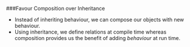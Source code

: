 ###Favour Composition over Inheritance

* Instead of inheriting behaviour, we can compose our objects with new behaviour.
* Using inheritance, we define relations at compile time whereas composition provides us the benefit of adding _behaviour_ at run time.